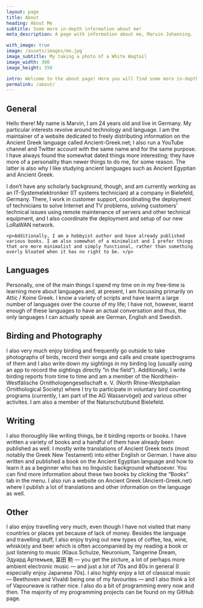 ```yaml
---
layout: page
title: About
heading: About Me
subtitle: Some more in-depth information about me!
meta_description: A page with information about me, Marvin Johanning.

with_image: true
image: /assets/images/me.jpg
image_subtitle: My taking a photo of a White Wagtail
image_width: 300
image_height: 350

intro: Welcome to the about page! Here you will find some more in-depth information about myself and this website. If you are confused as to the design of the website, you will also find some answers here! 
permalink: /about/
---
```


	
<div class="article">
  <h2>General</h2>
  <p>Hello there! My name is Marvin, I am 24 years old and live in Germany. My particular interests revolve around technology and language. I am the maintainer of a website dedicated to freely distributing information on the Ancient Greek language called Ancient-Greek.net; I also run a YouTube channel and Twitter account with the same name and for the same purpose. I have always found the somewhat dated things more interesting; they have more of a personality than newer things to do me, for some reason. The latter is also why I like studying ancient languages such as Ancient Egyptian and Ancient Greek. </p>
	  
  <p>I don’t have any scholarly background, though, and am currently working as an IT-Systemelektroniker (IT systems technician) at a company in Bielefeld, Germany. There, I work in customer support, coordinating the deployment of technicians to solve Internet and TV problems, solving customers’ technical issues using remote maintenance of servers and other technical equipment, and I also coordinate the deployment and setup of our new LoRaWAN network. </p>

	<p>Additionally, I am a hobbyist author and have already published various books. I am also somewhat of a minimalist and I prefer things that are more minimalist and simply functional, rather than something overly bloated when it has no right to be. </p>
</div>

<div class="article">
	<h2>Languages</h2>
	<p>Personally, one of the main things I spend my time on in my free-time is learning more about languages and, at present, I am focussing primarily on Attic / Koine Greek. I know a variety of scripts and have learnt a large number of languages over the course of my life; I have not, however, learnt enough of these languages to have an actual conversation and thus, the only languages I can actually speak are German, English and Swedish.</p>
</div>

<div class="article">
<h2>Birding and Photography</h2>
	<p>I also very much enjoy birding and frequently go outside to take photographs of birds, record their songs and calls and create spectrograms of them and I also write down my sightings in my birding log (usually using an app to record the sightings directly “in the field”). Additionally, I write birding reports from time to time and am a member of the Nordrhein-Westfälische Ornithologengesellschaft e. V. (North Rhine-Westphalian Ornithological Society) where I try to participate in voluntary bird counting programs (currently, I am part of the AG Wasservögel) and various other activites. I am also a member of the Naturschutzbund Bielefeld.</p>
</div>


<div class="article">
	<h2>Writing</h2>
	<p>I also thoroughly like writing things, be it birding reports or books. I have written a variety of books and a handful of them have already been published as well. I mostly write translations of Ancient Greek texts (most notably the Greek New Testament) into either English or German. I have also written and published a book on the Ancient Egyptian language and how to learn it as a beginner who has no linguistic background whatsoever. You can find more information about these two books by clicking the “Books” tab in the menu. I also run a website on Ancient Greek (Ancient-Greek.net) where I publish a lot of translations and other information on the language as well. </p>
</div>

<div class="article">
	<h2>Other</h2>
	<p>I also enjoy travelling very much, even though I have not visited that many countries or places yet because of lack of money. Besides the language and travelling stuff, I also enjoy trying out new types of coffee, tea, wine, whisk(e)y and beer which is often accompanied by my reading a book or just listening to music (Klaus Schulze, Neuronium, Tangerine Dream, Эдуард Артемьев, 冨田 勲 — you get the picture, a lot of perhaps more ambient electronic music — and just a lot of 70s and 80s in general (I especially enjoy Japanese 70s). I also highly enjoy a lot of classical music — Beethoven and Vivaldi being one of my favourites — and I also think a lot of Vapourwave is rather nice. 
I also do a bit of programming every now and then. The majority of my programming projects can be found on my GitHub page.</p>
</div>
